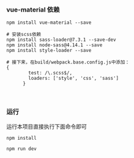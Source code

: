 ### vue-material 依赖

```
npm install vue-material --save

# 安装scss依赖
npm install sass-loader@7.3.1 --save-dev
npm install node-sass@4.14.1 --save
npm install style-loader --save

# 接下来，在build/webpack.base.config.js中添加：
{
        test: /\.scss$/,
        loaders: ['style', 'css', 'sass']
      }
```

<br>

###  运行

运行本项目直接执行下面命令即可

```
npm install

npm run dev
```

